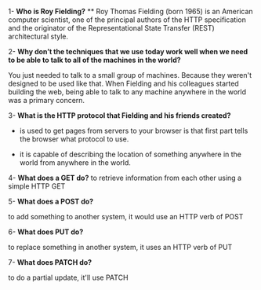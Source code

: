 1- **Who is Roy Fielding?**
**
Roy Thomas Fielding (born 1965) is an American computer scientist, one of the principal authors of the HTTP specification and the originator of the Representational State Transfer (REST) architectural style.


2- **Why don’t the techniques that we use today work well when we need to be able to talk to all of the machines in the world?**


  You just needed to talk to a small group of machines. Because they weren't designed to be used like that. 
  When Fielding and his colleagues started building the web, being able to talk to any machine anywhere in the world was a primary concern.



3- **What is the HTTP protocol that Fielding and his friends created?**

* is used to get pages from servers to your browser is that first part tells the browser what protocol to use.

* it is capable of describing the location of something anywhere in the world from anywhere in the world.

4- **What does a GET do?**
to retrieve information from each other using a simple HTTP GET

5- **What does a POST do?**

to add something to another system, it would use an HTTP verb of POST

6- **What does PUT do?**

to replace something in another system, it uses an HTTP verb of PUT

7- **What does PATCH do?**

to do a partial update, it'll use PATCH




